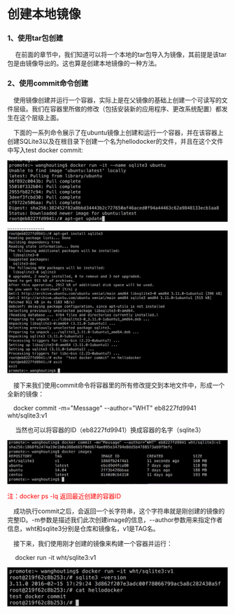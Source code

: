 <h1>创建本地镜像</h1>
<h3>1、使用tar包创建</h3>
<p>&emsp; 在前面的章节中，我们知道可以将一个本地的tar包导入为镜像，其前提是该tar包是由镜像导出的。这也算是创建本地镜像的一种方法。</p>
<h3>2、使用commit命令创建</h3>

<p>&emsp;使用镜像创建并运行一个容器，实际上是在父镜像的基础上创建一个可读写的文件层级。我们在容器里所做的修改（包括安装新的应用程序、更改系统配置）都发生在这个层级上面。</p>
<p>&emsp;下面的一系列命令展示了在ubuntu镜像上创建和运行一个容器，并在该容器上创建SQLite3以及在根目录下创建一个名为hellodocker的文件，并且在这个文件中写入test docker commit:</p>
<img src="./assets/31.png" />
.....................

<img src="./assets/32.png" />

<p>&emsp;接下来我们使用commit命令将容器里的所有修改提交到本地文件中，形成一个全新的镜像：</p>
<p>&emsp;docker commit -m="Message" --author="WHT" eb8227fd9941 wht/sqlite3:v1</p>
<p>&emsp; 当然也可以将容器的ID（eb8227fd9941）换成容器的名字（sqlite3）</p>
<img src="./assets/33.png" />

<font color="red">注：docker ps -lq 返回最近创建的容器ID </font>
<p>&emsp;成功执行commit之后，会返回一个长字符串，这个字符串就是刚创建的镜像的完整ID。-m参数是描述我们此次创建image的信息，--author参数用来指定作者信息，wht和sqlite3分别是仓库和镜像名，v1是TAG名。</p>
<p>&emsp;接下来，我们使用刚才创建的镜像来构建一个容器并运行：</p>
<p>&emsp; docker run -it wht/sqlite3:v1</p>
<img src="./assets/34.png" />

<p>&emsp;</p>
<p>&emsp;</p>
<p>&emsp;</p>
<p>&emsp;</p>
<p>&emsp;</p>